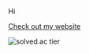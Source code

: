 Hi

[Check out my website](https://baekseokmin.com)

<!-- solved.ac 티어 -->
![solved.ac tier](http://mazassumnida.wtf/api/v2/generate_badge?boj=gatsby3130)

<!--
**SEOKMINBAEK/SEOKMINBAEK** is a ✨ _special_ ✨ repository because its `README.md` (this file) appears on your GitHub profile.

Here are some ideas to get you started:

- 🔭 I’m currently working on ...
- 🌱 I’m currently learning ...
- 👯 I’m looking to collaborate on ...
- 🤔 I’m looking for help with ...
- 💬 Ask me about ...
- 📫 How to reach me: ...
- 😄 Pronouns: ...
- ⚡ Fun fact: ...
-->
